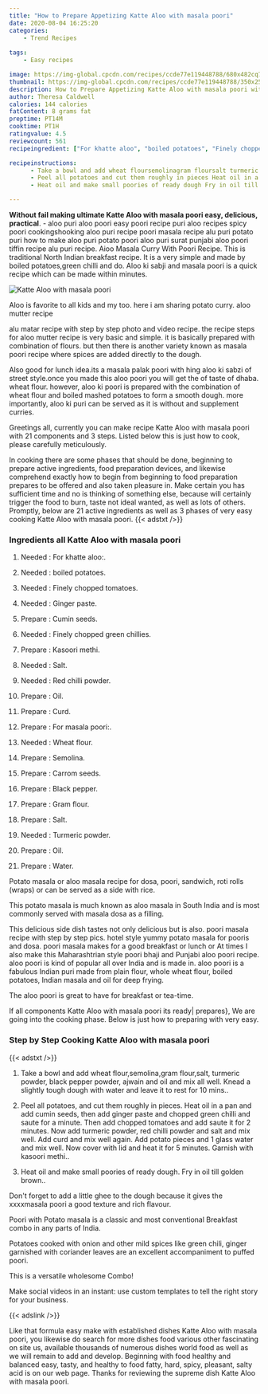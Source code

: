 ```yaml
---
title: "How to Prepare Appetizing Katte Aloo with masala poori"
date: 2020-08-04 16:25:20
categories:
    - Trend Recipes
    
tags:
    - Easy recipes

image: https://img-global.cpcdn.com/recipes/ccde77e119448788/680x482cq70/katte-aloo-with-masala-poori-recipe-main-photo.jpg
thumbnail: https://img-global.cpcdn.com/recipes/ccde77e119448788/350x250cq70/katte-aloo-with-masala-poori-recipe-main-photo.jpg
description: How to Prepare Appetizing Katte Aloo with masala poori with 21 ingredients and 3 stages of easy cooking.
author: Theresa Caldwell
calories: 144 calories
fatContent: 8 grams fat
preptime: PT14M
cooktime: PT1H
ratingvalue: 4.5
reviewcount: 561
recipeingredient: ["For khatte aloo", "boiled potatoes", "Finely chopped tomatoes", "Ginger paste", "Cumin seeds", "Finely chopped green chillies", "Kasoori methi", "Salt", "Red chilli powder", "Oil", "Curd", "For masala poori", "Wheat flour", "Semolina", "Carrom seeds", "Black pepper", "Gram flour", "Salt", "Turmeric powder", "Oil", "Water"]

recipeinstructions: 
      - Take a bowl and add wheat floursemolinagram floursalt turmeric powder black pepper powder ajwain and oil and mix all well Knead a slightly tough dough with water and leave it to rest for 10 mins 
      - Peel all potatoes and cut them roughly in pieces Heat oil in a pan and add cumin seeds then add ginger paste and chopped green chilli and saute for a minute Then add chopped tomatoes and add saute it for 2 minutes Now add turmeric powder red chilli powder and salt and mix well Add curd and mix well again Add potato pieces and 1 glass water and mix well Now cover with lid and heat it for 5 minutes Garnish with kasoori methi 
      - Heat oil and make small poories of ready dough Fry in oil till golden brown

---
```




**Without fail making ultimate Katte Aloo with masala poori easy, delicious, practical**. - aloo puri aloo poori easy poori recipe puri aloo recipes spicy poori cookingshooking aloo puri recipe poori masala recipe alu puri potato puri how to make aloo puri potato poori aloo puri surat punjabi aloo poori tiffin recipe alu puri recipe. Aioo Masala Curry With Poori Recipe. This is traditional North Indian breakfast recipe. It is a very simple and made by boiled potatoes,green chilli and do. Aloo ki sabji and masala poori is a quick recipe which can be made within minutes.


![Katte Aloo with masala poori](https://img-global.cpcdn.com/recipes/ccde77e119448788/680x482cq70/katte-aloo-with-masala-poori-recipe-main-photo.jpg "Katte Aloo with masala poori")



Aloo is favorite to all kids and my too. here i am sharing potato curry. aloo mutter recipe

alu matar recipe with step by step photo and video recipe. the recipe steps for aloo mutter recipe is very basic and simple. it is basically prepared with combination of flours. but then there is another variety known as masala poori recipe where spices are added directly to the dough.

Also good for lunch idea.its a masala palak poori with hing aloo ki sabzi of street style.once you made this aloo poori you will get the of taste of dhaba. wheat flour. however, aloo ki poori is prepared with the combination of wheat flour and boiled mashed potatoes to form a smooth dough. more importantly, aloo ki puri can be served as it is without and supplement curries.


Greetings all, currently you can make recipe Katte Aloo with masala poori with 21 components and 3 steps. Listed below this is just how to cook, please carefully meticulously.

In cooking there are some phases that should be done, beginning to prepare active ingredients, food preparation devices, and likewise comprehend exactly how to begin from beginning to food preparation prepares to be offered and also taken pleasure in. Make certain you has sufficient time and no is thinking of something else, because will certainly trigger the food to burn, taste not ideal wanted, as well as lots of others. Promptly, below are 21 active ingredients as well as 3 phases of very easy cooking Katte Aloo with masala poori.
{{< adstxt />}}

### Ingredients all Katte Aloo with masala poori


1. Needed  : For khatte aloo:.

1. Needed  : boiled potatoes.

1. Needed  : Finely chopped tomatoes.

1. Needed  : Ginger paste.

1. Prepare  : Cumin seeds.

1. Needed  : Finely chopped green chillies.

1. Prepare  : Kasoori methi.

1. Needed  : Salt.

1. Needed  : Red chilli powder.

1. Prepare  : Oil.

1. Prepare  : Curd.

1. Prepare  : For masala poori:.

1. Needed  : Wheat flour.

1. Prepare  : Semolina.

1. Prepare  : Carrom seeds.

1. Prepare  : Black pepper.

1. Prepare  : Gram flour.

1. Prepare  : Salt.

1. Needed  : Turmeric powder.

1. Prepare  : Oil.

1. Prepare  : Water.


Potato masala or aloo masala recipe for dosa, poori, sandwich, roti rolls (wraps) or can be served as a side with rice.

This potato masala is much known as aloo masala in South India and is most commonly served with masala dosa as a filling.

This delicious side dish tastes not only delicious but is also. poori masala recipe with step by step pics. hotel style yummy potato masala for pooris and dosa. poori masala makes for a good breakfast or lunch or At times I also make this Maharashtrian style poori bhaji and Punjabi aloo poori recipe. aloo poori is kind of popular all over India and is made in. aloo poori is a fabulous Indian puri made from plain flour, whole wheat flour, boiled potatoes, Indian masala and oil for deep frying.

The aloo poori is great to have for breakfast or tea-time.


If all components Katte Aloo with masala poori its ready| prepares}, We are going into the cooking phase. Below is just how to preparing with very easy.

### Step by Step Cooking Katte Aloo with masala poori

{{< adstxt />}}


1. Take a bowl and add wheat flour,semolina,gram flour,salt, turmeric powder, black pepper powder, ajwain and oil and mix all well. Knead a slightly tough dough with water and leave it to rest for 10 mins..



1. Peel all potatoes, and cut them roughly in pieces. Heat oil in a pan and add cumin seeds, then add ginger paste and chopped green chilli and saute for a minute. Then add chopped tomatoes and add saute it for 2 minutes. Now add turmeric powder, red chilli powder and salt and mix well. Add curd and mix well again. Add potato pieces and 1 glass water and mix well. Now cover with lid and heat it for 5 minutes. Garnish with kasoori methi..



1. Heat oil and make small poories of ready dough. Fry in oil till golden brown..




Don&#39;t forget to add a little ghee to the dough because it gives the xxxxmasala poori a good texture and rich flavour.

Poori with Potato masala is a classic and most conventional Breakfast combo in any parts of India.

Potatoes cooked with onion and other mild spices like green chili, ginger garnished with coriander leaves are an excellent accompaniment to puffed poori.

This is a versatile wholesome Combo!

Make social videos in an instant: use custom templates to tell the right story for your business.


{{< adslink />}}

Like that formula easy make with established dishes Katte Aloo with masala poori, you likewise do search for more dishes food various other fascinating on site us, available thousands of numerous dishes world food as well as we will remain to add and develop. Beginning with food healthy and balanced easy, tasty, and healthy to food fatty, hard, spicy, pleasant, salty acid is on our web page. Thanks for reviewing the supreme dish Katte Aloo with masala poori.
